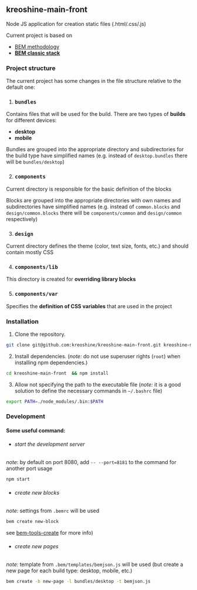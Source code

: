 ## kreoshine-main-front

Node JS application for creation static files (.html/.css/.js)

Current project is based on
- [BEM methodology](https://en.bem.info/methodology/)
- [**BEM classic stack**](https://en.bem.info/technologies/classic/)

### Project structure
The current project has some changes in the file structure relative to the default one:

1. ### `bundles`
Contains files that will be used for the build.
There are two types of **builds** for different devices:
- **desktop**
- **mobile**

Bundles are grouped into the appropriate directory
and subdirectories for the build type have simplified names
(e.g. instead of `desktop.bundles` there will be `bundles/desktop`)

2. ### `components`
Current directory is responsible for the basic definition of the blocks

Blocks are grouped into the appropriate directories with own names
and subdirectories have simplified names
(e.g. instead of `common.blocks` and `design/common.blocks`
there will be `components/common` and `design/common` respectively)

3. ### `design`
Current directory defines the theme (color, text size, fonts, etc.) and should contain mostly CSS

4. ### `components/lib`
This directory is created for **overriding library blocks**

5. ### `components/var`
Specifies the **definition of CSS variables** that are used in the project

### Installation

1. Clone the repository.
```bash
git clone git@github.com:kreoshine/kreoshine-main-front.git kreoshine-main-front
```
2. Install dependencies.
(_note:_ do not use superuser rights (`root`) when installing npm dependencies.)
```bash
cd kreoshine-main-front  && npm install
```

3. Allow not specifying the path to the executable file
(_note:_ it is a good solution to define the necessary commands in `~/.bashrc` file)
```bash
export PATH=./node_modules/.bin:$PATH
```

### Development

#### Some useful command:

- ###### start the development server
_note_: by default on port 8080, add `-- --port=8181` to the command for another port usage
```bash
npm start
```


- ###### create new blocks
_note:_ settings from `.bemrc` will be used
```bash
bem create new-block
```
see [bem-tools-create](https://github.com/bem-tools/bem-tools-create/blob/master/README.md) for more info)

- ###### create new pages
_note:_ template from `.bem/templates/bemjson.js` will be used (but create a new page for each build type: desktop, mobile, etc.)
```bash
bem create -b new-page -l bundles/desktop -t bemjson.js
```
